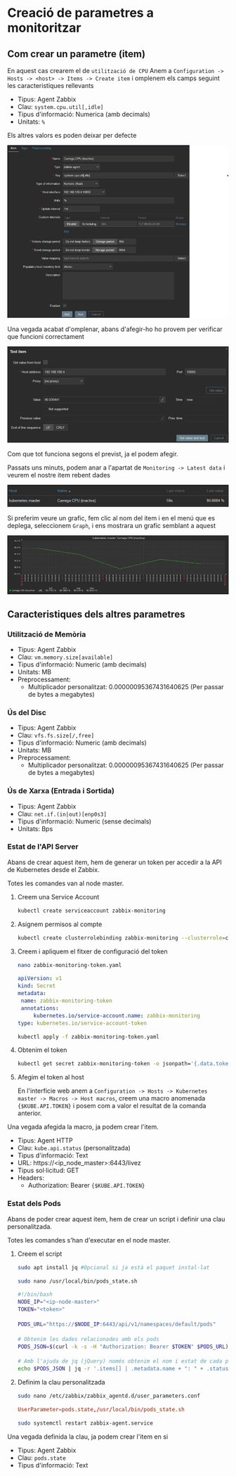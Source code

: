 # Creació de parametres a monitoritzar

## Com crear un parametre (item)
En aquest cas crearem el de `utilització de CPU`
Anem a `Configuration -> Hosts -> <host> -> Items -> Create item` i omplenem els camps seguint les caracteristiques rellevants

- Tipus: Agent Zabbix
- Clau: `system.cpu.util[,idle]`
- Tipus d'informació: Numerica (amb decimals)
- Unitats: `%`

Els altres valors es poden deixar per defecte

![item](../.Images/zabbix/item.png) 

Una vegada acabat d'omplenar, abans d'afegir-ho ho provem per verificar que funcioni correctament

![item_test](../.Images/zabbix/item_test.png)

Com que tot funciona segons el previst, ja el podem afegir.

Passats uns minuts, podem anar a l'apartat de `Monitoring -> Latest data` i veurem el nostre item rebent dades

![item_latest](../.Images/zabbix/item_latest.png)

Si preferim veure un grafic, fem clic al nom del item i en el menú que es deplega, seleccionem `Graph`, i ens mostrara un grafic semblant a aquest

![item_graph](../.Images/zabbix/item_graph.png)


## Caracteristiques dels altres parametres
### Utilització de Memòria
- Tipus: Agent Zabbix
- Clau: `vm.memory.size[available]`
- Tipus d'informació: Numeric (amb decimals)
- Unitats: MB
- Preprocessament:
  - Multiplicador personalitzat: 0.00000095367431640625 (Per passar de bytes a megabytes)
  
### Ús del Disc
- Tipus: Agent Zabbix
- Clau: `vfs.fs.size[/,free]`
- Tipus d'informació: Numeric (amb decimals)
- Unitats: MB
- Preprocessament:
  - Multiplicador personalitzat: 0.00000095367431640625 (Per passar de bytes a megabytes)

### Ús de Xarxa (Entrada i Sortida)
- Tipus: Agent Zabbix
- Clau: `net.if.(in|out)[enp0s3]`
- Tipus d'informació: Numeric (sense decimals)
- Unitats: Bps

### Estat de l'API Server
Abans de crear aquest item, hem de generar un token per accedir a la API de Kubernetes desde el Zabbix.

Totes les comandes van al node master.

1. Creem una Service Account
   
    ```bash
    kubectl create serviceaccount zabbix-monitoring
    ```

2. Asignem permisos al compte
   
   ```bash
   kubectl create clusterrolebinding zabbix-monitoring --clusterrole=cluster-admin --serviceaccount=default:zabbix-monitoring
   ```

3. Creem i apliquem el fitxer de configuració del token
   
   ```bash
   nano zabbix-monitoring-token.yaml
   ```
   ```yaml
   apiVersion: v1
   kind: Secret
   metadata:
    name: zabbix-monitoring-token
    annotations:
        kubernetes.io/service-account.name: zabbix-monitoring
   type: kubernetes.io/service-account-token
   ```
   ```bash
   kubectl apply -f zabbix-monitoring-token.yaml
   ```

4. Obtenim el token
   
   ```bash
   kubectl get secret zabbix-monitoring-token -o jsonpath='{.data.token}' | base64 --decode
   ```

5. Afegim el token al host
   
   En l'interficie web anem a `Configuration -> Hosts -> Kubernetes master -> Macros -> Host macros`, creem una macro anomenada `{$KUBE.API.TOKEN}` i posem com a valor el resultat de la comanda anterior.

Una vegada afegida la macro, ja podem crear l'item.

- Tipus: Agent HTTP
- Clau: `kube.api.status` (personalitzada)
- Tipus d'informació: Text
- URL: https://<ip_node_master>:6443/livez
- Tipus sol·licitud: GET
- Headers:
  - Authorization: Bearer `{$KUBE.API.TOKEN}`

### Estat dels Pods
Abans de poder crear aquest item, hem de crear un script i definir una clau personalitzada.

Totes les comandes s'han d'executar en el node master.

1. Creem el script 
   
   ```bash
   sudo apt install jq #Opcional si ja està el paquet instal·lat
   ```
   ```bash
   sudo nano /usr/local/bin/pods_state.sh
   ```
   ```bash
   #!/bin/bash
   NODE_IP="<ip-node-master>"
   TOKEN="<token>"
   
   PODS_URL="https://$NODE_IP:6443/api/v1/namespaces/default/pods"
   
   # Obtenim les dades relacionades amb els pods
   PODS_JSON=$(curl -k -s -H "Authorization: Bearer $TOKEN" $PODS_URL)
   
   # Amb l'ajuda de jq (jQuery) només obtenim el nom i estat de cada pod 
   echo $PODS_JSON | jq -r '.items[] | .metadata.name + ": " + .status.phase'
   ```

2. Definim la clau personalitzada
   
   ```bash
   sudo nano /etc/zabbix/zabbix_agentd.d/user_parameters.conf
   ```

   ```conf
   UserParameter=pods.state,/usr/local/bin/pods_state.sh
   ```

   ```bash 
   sudo systemctl restart zabbix-agent.service
   ```

Una vegada definida la clau, ja podem crear l'item en si

- Tipus: Agent Zabbix
- Clau: `pods.state`
- Tipus d'informació: Text

